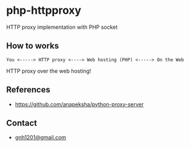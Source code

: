 # php-httpproxy
HTTP proxy implementation with PHP socket

## How to works
```
You <-----> HTTP proxy <----> Web hosting (PHP) <-----> On the Web
```

HTTP proxy over the web hosting!

## References
* https://github.com/anapeksha/python-proxy-server

## Contact
* gnh1201@gmail.com
